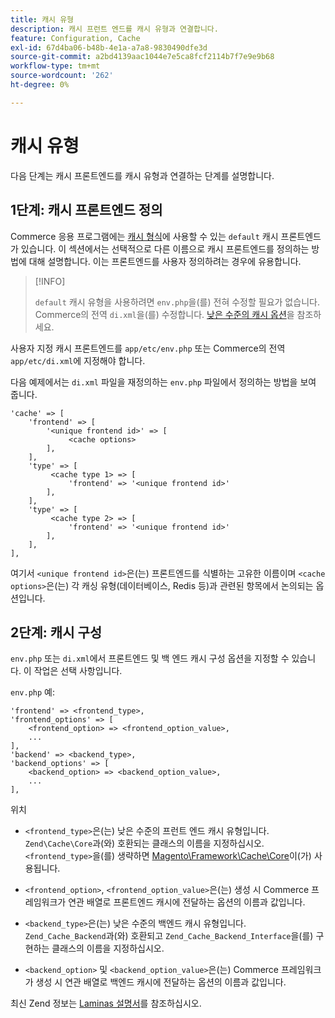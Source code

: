 ```yaml
---
title: 캐시 유형
description: 캐시 프런트 엔드를 캐시 유형과 연결합니다.
feature: Configuration, Cache
exl-id: 67d4ba06-b48b-4e1a-a7a8-9830490dfe3d
source-git-commit: a2bd4139aac1044e7e5ca8fcf2114b7f7e9e9b68
workflow-type: tm+mt
source-wordcount: '262'
ht-degree: 0%

---
```


# 캐시 유형

다음 단계는 캐시 프론트엔드를 캐시 유형과 연결하는 단계를 설명합니다.

## 1단계: 캐시 프론트엔드 정의

Commerce 응용 프로그램에는 [캐시 형식](../cli/manage-cache.md#clean-and-flush-cache-types)에 사용할 수 있는 `default` 캐시 프론트엔드가 있습니다. 이 섹션에서는 선택적으로 다른 이름으로 캐시 프론트엔드를 정의하는 방법에 대해 설명합니다. 이는 프론트엔드를 사용자 정의하려는 경우에 유용합니다.

>[!INFO]
>
>`default` 캐시 유형을 사용하려면 `env.php`을(를) 전혀 수정할 필요가 없습니다. Commerce의 전역 `di.xml`을(를) 수정합니다. [낮은 수준의 캐시 옵션](cache-options.md)을 참조하세요.

사용자 지정 캐시 프론트엔드를 `app/etc/env.php` 또는 Commerce의 전역 `app/etc/di.xml`에 지정해야 합니다.

다음 예제에서는 `di.xml` 파일을 재정의하는 `env.php` 파일에서 정의하는 방법을 보여 줍니다.

```php?start_inline=1
'cache' => [
    'frontend' => [
        '<unique frontend id>' => [
             <cache options>
        ],
    ],
    'type' => [
         <cache type 1> => [
             'frontend' => '<unique frontend id>'
        ],
    ],
    'type' => [
         <cache type 2> => [
             'frontend' => '<unique frontend id>'
        ],
    ],
],
```

여기서 `<unique frontend id>`은(는) 프론트엔드를 식별하는 고유한 이름이며 `<cache options>`은(는) 각 캐싱 유형(데이터베이스, Redis 등)과 관련된 항목에서 논의되는 옵션입니다.

## 2단계: 캐시 구성

`env.php` 또는 `di.xml`에서 프론트엔드 및 백 엔드 캐시 구성 옵션을 지정할 수 있습니다. 이 작업은 선택 사항입니다.

`env.php` 예:

```php?start_inline=1
'frontend' => <frontend_type>,
'frontend_options' => [
    <frontend_option> => <frontend_option_value>,
    ...
],
'backend' => <backend_type>,
'backend_options' => [
    <backend_option> => <backend_option_value>,
    ...
],
```

위치

- `<frontend_type>`은(는) 낮은 수준의 프런트 엔드 캐시 유형입니다. `Zend\Cache\Core`과(와) 호환되는 클래스의 이름을 지정하십시오.
`<frontend_type>`을(를) 생략하면 [Magento\Framework\Cache\Core](https://github.com/magento/magento2/blob/2.4/lib/internal/Magento/Framework/Cache/Core.php)이(가) 사용됩니다.

- `<frontend_option>`, `<frontend_option_value>`은(는) 생성 시 Commerce 프레임워크가 연관 배열로 프론트엔드 캐시에 전달하는 옵션의 이름과 값입니다.
- `<backend_type>`은(는) 낮은 수준의 백엔드 캐시 유형입니다. `Zend_Cache_Backend`과(와) 호환되고 `Zend_Cache_Backend_Interface`을(를) 구현하는 클래스의 이름을 지정하십시오.
- `<backend_option>` 및 `<backend_option_value>`은(는) Commerce 프레임워크가 생성 시 연관 배열로 백엔드 캐시에 전달하는 옵션의 이름과 값입니다.

최신 Zend 정보는 [Laminas 설명서](https://docs.laminas.dev/)를 참조하십시오.
